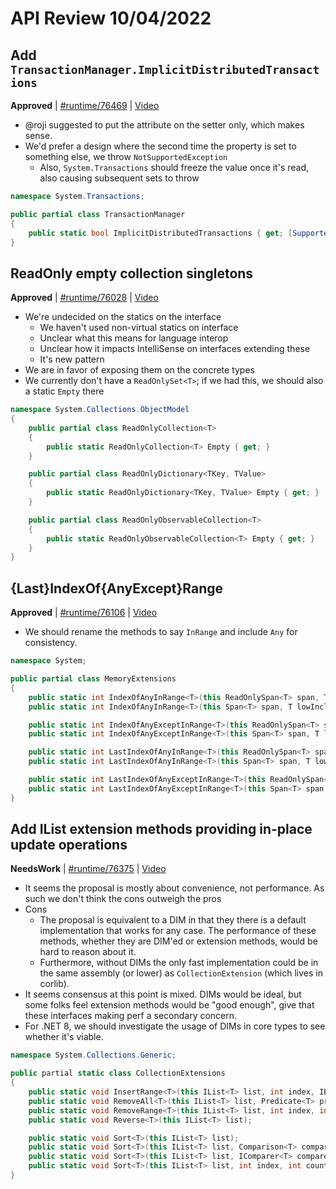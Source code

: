 # API Review 10/04/2022

## Add `TransactionManager.ImplicitDistributedTransactions`

**Approved** | [#runtime/76469](https://github.com/dotnet/runtime/issues/76469#issuecomment-1267337197) | [Video](https://www.youtube.com/watch?v=Ukx2-SYD-zk&t=0h0m0s)

* @roji suggested to put the attribute on the setter only, which makes sense.
* We'd prefer a design where the second time the property is set to something else, we throw `NotSupportedException`
    - Also, `System.Transactions` should freeze the value once it's read, also causing subsequent sets to throw

```C#
namespace System.Transactions;

public partial class TransactionManager
{   
    public static bool ImplicitDistributedTransactions { get; [SupportedOSPlatform("windows")] set; }
}
```
## ReadOnly empty collection singletons

**Approved** | [#runtime/76028](https://github.com/dotnet/runtime/issues/76028#issuecomment-1267363581) | [Video](https://www.youtube.com/watch?v=Ukx2-SYD-zk&t=0h33m17s)

* We're undecided on the statics on the interface
    - We haven't used non-virtual statics on interface
    - Unclear what this means for language interop
    - Unclear how it impacts IntelliSense on interfaces extending these
    - It's new pattern
* We are in favor of exposing them on the concrete types
* We currently don't have a `ReadOnlySet<T>`; if we had this, we should also a static `Empty` there

```C#
namespace System.Collections.ObjectModel
{
    public partial class ReadOnlyCollection<T>
    {
        public static ReadOnlyCollection<T> Empty { get; }
    }

    public partial class ReadOnlyDictionary<TKey, TValue>
    {
        public static ReadOnlyDictionary<TKey, TValue> Empty { get; }
    }

    public partial class ReadOnlyObservableCollection<T>
    {
        public static ReadOnlyObservableCollection<T> Empty { get; }
    }
}
```
## {Last}IndexOf{AnyExcept}Range

**Approved** | [#runtime/76106](https://github.com/dotnet/runtime/issues/76106#issuecomment-1267386055) | [Video](https://www.youtube.com/watch?v=Ukx2-SYD-zk&t=0h58m58s)

* We should rename the methods to say `InRange` and include `Any` for consistency.

```C#
namespace System;

public partial class MemoryExtensions
{
    public static int IndexOfAnyInRange<T>(this ReadOnlySpan<T> span, T lowInclusive, T highInclusive) where T : IComparable<T>;
    public static int IndexOfAnyInRange<T>(this Span<T> span, T lowInclusive, T highInclusive) where T : IComparable<T>;

    public static int IndexOfAnyExceptInRange<T>(this ReadOnlySpan<T> span, T lowInclusive, T highInclusive) where T : IComparable<T>;
    public static int IndexOfAnyExceptInRange<T>(this Span<T> span, T lowInclusive, T highInclusive) where T : IComparable<T>;

    public static int LastIndexOfAnyInRange<T>(this ReadOnlySpan<T> span, T lowInclusive, T highInclusive) where T : IComparable<T>;
    public static int LastIndexOfAnyInRange<T>(this Span<T> span, T lowInclusive, T highInclusive) where T : IComparable<T>;

    public static int LastIndexOfAnyExceptInRange<T>(this ReadOnlySpan<T> span, T lowInclusive, T highInclusive) where T : IComparable<T>;
    public static int LastIndexOfAnyExceptInRange<T>(this Span<T> span, T lowInclusive, T highInclusive) where T : IComparable<T>;
}
```
## Add IList<T> extension methods providing in-place update operations

**NeedsWork** | [#runtime/76375](https://github.com/dotnet/runtime/issues/76375#issuecomment-1267465127) | [Video](https://www.youtube.com/watch?v=Ukx2-SYD-zk&t=1h19m45s)

* It seems the proposal is mostly about convenience, not performance. As such we don't think the cons outweigh the pros
* Cons
    - The proposal is equivalent to a DIM in that they there is a default implementation that works for any case. The performance of these methods, whether they are DIM'ed or extension methods, would be hard to reason about it.
    - Furthermore, without DIMs the only fast implementation could be in the same assembly (or lower) as `CollectionExtension` (which lives in corlib).
* It seems consensus at this point is mixed. DIMs would be ideal, but some folks feel extension methods would be "good enough", give that these interfaces making perf a secondary concern.
* For .NET 8, we should investigate the usage of DIMs in core types to see whether it's viable.

```C#
namespace System.Collections.Generic;

public partial static class CollectionExtensions
{
    public static void InsertRange<T>(this IList<T> list, int index, IEnumerable<T> collection);
    public static void RemoveAll<T>(this IList<T> list, Predicate<T> predicate);
    public static void RemoveRange<T>(this IList<T> list, int index, int count);
    public static void Reverse<T>(this IList<T> list);

    public static void Sort<T>(this IList<T> list);
    public static void Sort<T>(this IList<T> list, Comparison<T> comparison);
    public static void Sort<T>(this IList<T> list, IComparer<T> comparer);
    public static void Sort<T>(this IList<T> list, int index, int count, IComparer<T> comparer);
}
```
